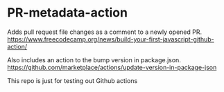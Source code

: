 # PR-metadata-action

Adds pull request file changes as a comment to a newly opened PR.
https://www.freecodecamp.org/news/build-your-first-javascript-github-action/

Also includes an action to the bump version in package.json.
https://github.com/marketplace/actions/update-version-in-package-json

This repo is just for testing out Github actions
